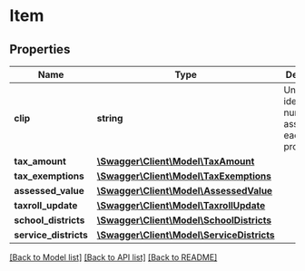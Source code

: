 # Item

## Properties
Name | Type | Description | Notes
------------ | ------------- | ------------- | -------------
**clip** | **string** | Unique identification number assigned to each property. | [optional] 
**tax_amount** | [**\Swagger\Client\Model\TaxAmount**](TaxAmount.md) |  | [optional] 
**tax_exemptions** | [**\Swagger\Client\Model\TaxExemptions**](TaxExemptions.md) |  | [optional] 
**assessed_value** | [**\Swagger\Client\Model\AssessedValue**](AssessedValue.md) |  | [optional] 
**taxroll_update** | [**\Swagger\Client\Model\TaxrollUpdate**](TaxrollUpdate.md) |  | [optional] 
**school_districts** | [**\Swagger\Client\Model\SchoolDistricts**](SchoolDistricts.md) |  | [optional] 
**service_districts** | [**\Swagger\Client\Model\ServiceDistricts**](ServiceDistricts.md) |  | [optional] 

[[Back to Model list]](../../README.md#documentation-for-models) [[Back to API list]](../../README.md#documentation-for-api-endpoints) [[Back to README]](../../README.md)


